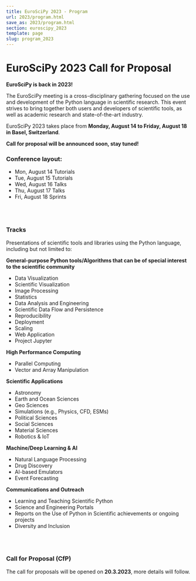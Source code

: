 ```yaml
---
title: EuroSciPy 2023 - Program
url: 2023/program.html
save_as: 2023/program.html
section: euroscipy_2023
template: page
slug: program_2023
---
```


# EuroSciPy 2023 Call for Proposal

**EuroSciPy is back in 2023!**

The EuroSciPy meeting is a cross-disciplinary gathering focused on the use and
development of the Python language in scientific research. This event strives
to bring together both users and developers of scientific tools, as well as
academic research and state-of-the-art industry.

EuroSciPy 2023 takes place from **Monday, August 14 to Friday, August 18 in Basel, Switzerland**.

**Call for proposal will be announced soon, stay tuned!**
<br>

### Conference layout:

- Mon, August 14 Tutorials
- Tue, August 15 Tutorials
- Wed, August 16 Talks
- Thu, August 17 Talks
- Fri, August 18 Sprints
<br>
<br>

### Tracks

Presentations of scientific tools and libraries using the Python language,
including but not limited to:

**General-purpose Python tools/Algorithms that can be of special interest to the scientific community**
- Data Visualization
- Scientific Visualization
- Image Processing
- Statistics
- Data Analysis and Engineering
- Scientific Data Flow and Persistence
- Reproducibility
- Deployment
- Scaling
- Web Application
- Project Jupyter

**High Performance Computing**
- Parallel Computing
- Vector and Array Manipulation

**Scientific Applications**
- Astronomy
- Earth and Ocean Sciences
- Geo Sciences
- Simulations (e.g., Physics, CFD, ESMs)
- Political Sciences
- Social Sciences
- Material Sciences
- Robotics & IoT

**Machine/Deep Learning & AI**
- Natural Language Processing
- Drug Discovery
- AI-based Emulators
- Event Forecasting

**Communications and Outreach**
- Learning and Teaching Scientific Python
- Science and Engineering Portals
- Reports on the Use of Python in Scientific achievements or ongoing projects
- Diversity and Inclusion

<!-- - Algorithms implemented or exposed in Python
- Astronomy
- Data Visualisation
- Machine/Deep Learning & AI
- Earth and Ocean Sciences
- Geo Science
- General-purpose Python tools that can be of special interest to the scientific community.
- Image Processing
- Materials Science
- Parallel computing
- Political and Social Sciences
- Project Jupyter
- Reports on the use of Python in scientific achievements or ongoing projects.
- Robotics & IoT
- Scientific data flow and persistence
- Scientific visualization
- Simulation
- Statistics
- Vector and array manipulation
- Web applications and portals for science and engineering
- 3D Printing -->
<br>
<br>

### Call for Proposal (CfP)

The call for proposals will be opened on **20.3.2023**, more details will follow.
